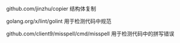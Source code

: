 github.com/jinzhu/copier
结构体复制

golang.org/x/lint/golint
用于检测代码中规范

github.com/client9/misspell/cmd/misspell
用于检测代码中的拼写错误